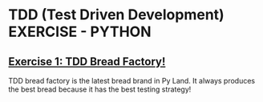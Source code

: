 # TDD (Test Driven Development) EXERCISE - PYTHON

## <u>Exercise 1: TDD Bread Factory!</u>

TDD bread factory is the latest bread brand in Py Land. It always produces the best bread because it has the best testing strategy!
